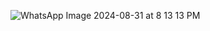 ![WhatsApp Image 2024-08-31 at 8 13 13 PM](https://github.com/user-attachments/assets/756319c5-5e93-4b33-98b3-2b556abc0d69)
